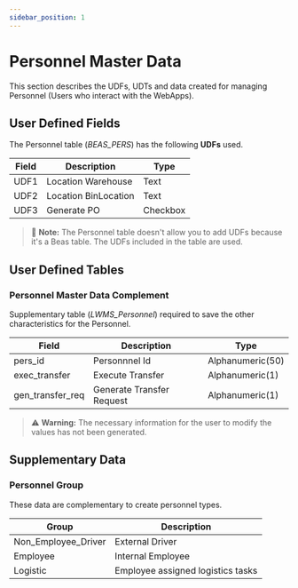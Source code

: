 ```yaml
---
sidebar_position: 1
---
```


# Personnel Master Data

This section describes the UDFs, UDTs and data created for managing Personnel (Users who interact with the WebApps).

## User Defined Fields

The Personnel table (*BEAS_PERS*) has the following **UDFs** used.

| Field | Description | Type |
| --- | --- | --- |
| UDF1 | Location Warehouse | Text | 
| UDF2 | Location BinLocation | Text | 
| UDF3 | Generate PO | Checkbox | 

> :memo: **Note:** The Personnel table doesn't allow you to add UDFs because it's a Beas table. The UDFs included in the table are used.

## User Defined Tables

### Personnel Master Data Complement

Supplementary table (*LWMS_Personnel*) required to save the other characteristics for the Personnel.

| Field | Description | Type |
| --- | --- | --- |
| pers_id | Personnnel Id | Alphanumeric(50) | 
| exec_transfer | Execute Transfer | Alphanumeric(1) | 
| gen_transfer_req | Generate Transfer Request | Alphanumeric(1) | 

> :warning: **Warning:** The necessary information for the user to modify the values ​​has not been generated.

## Supplementary Data

### Personnel Group

These data are complementary to create personnel types.

| Group | Description |
| --- | --- |
| Non_Employee_Driver | External Driver |
| Employee | Internal Employee |
| Logistic | Employee assigned logistics tasks |
